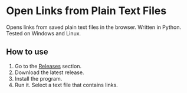 # Open Links from Plain Text Files
Opens links from saved plain text files in the browser. Written in Python. Tested on Windows and Linux.

## How to use
1. Go to the [Releases](https://github.com/aebibtech/link_opener_py/releases) section.
2. Download the latest release.
3. Install the program.
4. Run it. Select a text file that contains links.
